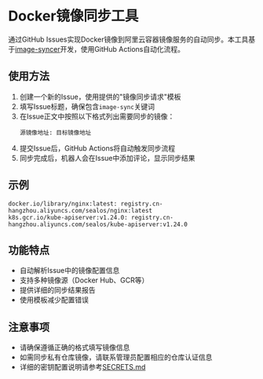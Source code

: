 # Docker镜像同步工具

通过GitHub Issues实现Docker镜像到阿里云容器镜像服务的自动同步。本工具基于[image-syncer](https://github.com/AliyunContainerService/image-syncer)开发，使用GitHub Actions自动化流程。

## 使用方法

1. 创建一个新的Issue，使用提供的"镜像同步请求"模板
2. 填写Issue标题，确保包含`image-sync`关键词
3. 在Issue正文中按照以下格式列出需要同步的镜像：
   ```
   源镜像地址: 目标镜像地址
   ```
4. 提交Issue后，GitHub Actions将自动触发同步流程
5. 同步完成后，机器人会在Issue中添加评论，显示同步结果

## 示例

```
docker.io/library/nginx:latest: registry.cn-hangzhou.aliyuncs.com/sealos/nginx:latest
k8s.gcr.io/kube-apiserver:v1.24.0: registry.cn-hangzhou.aliyuncs.com/sealos/kube-apiserver:v1.24.0
```

## 功能特点

- 自动解析Issue中的镜像配置信息
- 支持多种镜像源（Docker Hub、GCR等）
- 提供详细的同步结果报告
- 使用模板减少配置错误

## 注意事项

- 请确保遵循正确的格式填写镜像信息
- 如需同步私有仓库镜像，请联系管理员配置相应的仓库认证信息
- 详细的密钥配置说明请参考[SECRETS.md](./SECRETS.md) 